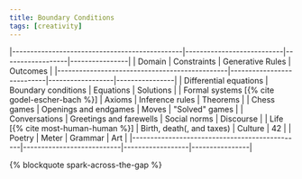 ```yaml
---
title: Boundary Conditions
tags: [creativity]
---
```


|-----------------------------------------------|---------------------------|------------------|----------------|
|                     Domain                    |        Constraints        | Generative Rules |    Outcomes    |
|-----------------------------------------------|---------------------------|------------------|----------------|
| Differential equations                        | Boundary conditions       | Equations        | Solutions      |
| Formal systems [{% cite godel-escher-bach %}] | Axioms                    | Inference rules  | Theorems       |
| Chess games                                   | Openings and endgames     | Moves            | "Solved" games |
| Conversations                                 | Greetings and farewells   | Social norms     | Discourse      |
| Life [{% cite most-human-human %}]            | Birth, death(, and taxes) | Culture          | 42             |
| Poetry                                        | Meter                     | Grammar          | Art            |
|-----------------------------------------------|---------------------------|------------------|----------------|


{% blockquote spark-across-the-gap %}